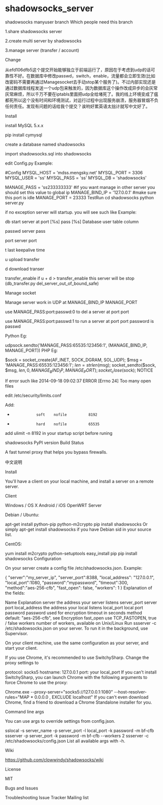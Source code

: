 # shadowsocks_server
shadowsocks manyuser branch
Which people need this branch

1.share shadowsocks server

2.create multi server by shadowsocks

3.manage server (transfer / account)

Change

从efd106dfb5这个提交开始能够独立于前端运行了，原因在于考虑到udp的话可靠性不好。在数据库中修改passwd，switch，enable，流量都会立即生效(比如改密码不需要再通过Managesocket去手动stop某个服务了)。不过内部实现还是通过数据库线程发送一个udp包来触发的，因为数据库这个操作改成异步的会灰常灰常麻烦，所以千万不要在iptabls里面把udp全给堵死了。我的线上环境变成了瘟都死所以这个没有时间和环境测试，对运行过程中出现服务崩溃，服务器冒烟不负任何责任。发现有问题的话给我个提交？诶哟好累英语太拙计就写中文好了。

Install

install MySQL 5.x.x

pip install cymysql

create a database named shadowsocks

import shadowsocks.sql into shadowsocks

edit Config.py Example:

#Config
MYSQL_HOST = 'mdss.mengsky.net'
MYSQL_PORT = 3306
MYSQL_USER = 'ss'
MYSQL_PASS = 'ss'
MYSQL_DB = 'shadowsocks'

MANAGE_PASS = 'ss233333333'
#if you want manage in other server you should set this value to global ip
MANAGE_BIND_IP = '127.0.0.1'
#make sure this port is idle
MANAGE_PORT = 23333
TestRun cd shadowsocks python server.py

if no exception server will startup. you will see such like Example:

db start server at port [%s] pass [%s]
Database user table column

passwd server pass

port server port

t last keepalive time

u upload transfer

d download transer

transfer_enable if u + d > transfer_enable this server will be stop (db_transfer.py del_server_out_of_bound_safe)

Manage socket

Manage server work in UDP at MANAGE_BIND_IP MANAGE_PORT

use MANAGE_PASS:port:passwd:0 to del a server at port port

use MANAGE_PASS:port:passwd:1 to run a server at port port password is passwd

Python Eg:

udpsock.sendto('MANAGE_PASS:65535:123456:1', (MANAGE_BIND_IP, MANAGE_PORT))
PHP Eg:

$sock = socket_create(AF_INET, SOCK_DGRAM, SOL_UDP);
$msg = 'MANAGE_PASS:65535:123456:1';
$len = strlen($msg);
socket_sendto($sock, $msg, $len, 0, MANAGE_BIND_IP, MANAGE_PORT);
socket_close($sock);
NOTICE

If error such like 2014-09-18 09:02:37 ERROR [Errno 24] Too many open files

edit /etc/security/limits.conf

Add:

*                soft    nofile          8192
*                hard    nofile          65535
add ulimit -n 8192 in your startup script before runing

shadowsocks
PyPI version Build Status

A fast tunnel proxy that helps you bypass firewalls.

中文说明

Install

You'll have a client on your local machine, and install a server on a remote server.

Client

Windows / OS X
Android / iOS
OpenWRT
Server

Debian / Ubuntu:

apt-get install python-pip python-m2crypto
pip install shadowsocks
Or simply apt-get install shadowsocks if you have Debian sid in your source list.

CentOS:

yum install m2crypto python-setuptools
easy_install pip
pip install shadowsocks
Configuration

On your server create a config file /etc/shadowsocks.json. Example:

{
    "server":"my_server_ip",
    "server_port":8388,
    "local_address": "127.0.0.1",
    "local_port":1080,
    "password":"mypassword",
    "timeout":300,
    "method":"aes-256-cfb",
    "fast_open": false,
    "workers": 1
}
Explanation of the fields:

Name	Explanation
server	the address your server listens
server_port	server port
local_address	the address your local listens
local_port	local port
password	password used for encryption
timeout	in seconds
method	default: "aes-256-cfb", see Encryption
fast_open	use TCP_FASTOPEN, true / false
workers	number of workers, available on Unix/Linux
Run ssserver -c /etc/shadowsocks.json on your server. To run it in the background, use Supervisor.

On your client machine, use the same configuration as your server, and start your client.

If you use Chrome, it's recommended to use SwitchySharp. Change the proxy settings to

protocol: socks5
hostname: 127.0.0.1
port:     your local_port
If you can't install SwitchySharp, you can launch Chrome with the following arguments to force Chrome to use the proxy:

Chrome.exe --proxy-server="socks5://127.0.0.1:1080" --host-resolver-rules="MAP * 0.0.0.0 , EXCLUDE localhost"
If you can't even download Chrome, find a friend to download a Chrome Standalone installer for you.

Command line args

You can use args to override settings from config.json.

sslocal -s server_name -p server_port -l local_port -k password -m bf-cfb
ssserver -p server_port -k password -m bf-cfb --workers 2
ssserver -c /etc/shadowsocks/config.json
List all available args with -h.

Wiki

https://github.com/clowwindy/shadowsocks/wiki

License

MIT

Bugs and Issues

Troubleshooting
Issue Tracker
Mailing list
